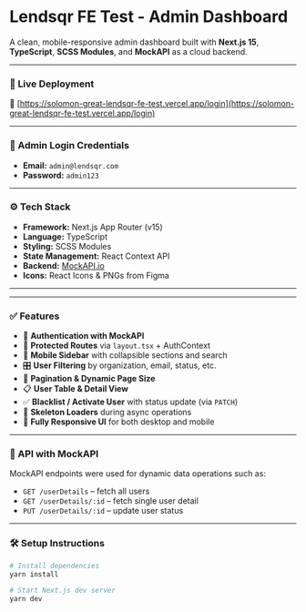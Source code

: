 # Lendsqr FE Test - Admin Dashboard

A clean, mobile-responsive admin dashboard built with **Next.js 15**, **TypeScript**, **SCSS Modules**, and **MockAPI** as a cloud backend.

---

### 🚀 Live Deployment

🔗 [https://solomon-great-lendsqr-fe-test.vercel.app/login](https://solomon-great-lendsqr-fe-test.vercel.app/login)

---

### 🔐 Admin Login Credentials

- **Email:** `admin@lendsqr.com`  
- **Password:** `admin123`

---

### ⚙️ Tech Stack

- **Framework:** Next.js App Router (v15)
- **Language:** TypeScript
- **Styling:** SCSS Modules
- **State Management:** React Context API
- **Backend:** [MockAPI.io](https://mockapi.io)
- **Icons:** React Icons & PNGs from Figma

---


---

### ✅ Features

- 🔐 **Authentication with MockAPI**
- 📂 **Protected Routes** via `layout.tsx` + AuthContext
- 📱 **Mobile Sidebar** with collapsible sections and search
- 🎛️ **User Filtering** by organization, email, status, etc.
- 🔄 **Pagination & Dynamic Page Size**
- 📋 **User Table & Detail View**
- ✅ **Blacklist / Activate User** with status update (via `PATCH`)
- 🎨 **Skeleton Loaders** during async operations
- 📱 **Fully Responsive UI** for both desktop and mobile

---

### 🧪 API with MockAPI

MockAPI endpoints were used for dynamic data operations such as:

- `GET /userDetails` – fetch all users
- `GET /userDetails/:id` – fetch single user detail
- `PUT /userDetails/:id` – update user status

---

### 🛠️ Setup Instructions

```bash
# Install dependencies
yarn install

# Start Next.js dev server
yarn dev


